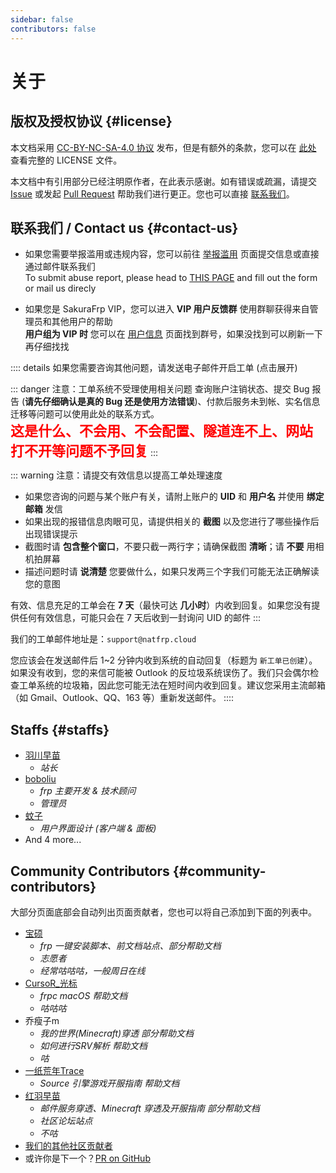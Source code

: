 ```yaml
---
sidebar: false
contributors: false
---
```


# 关于

<!-- BEGIN 此部分不接受 Pull Request 修改 -->

## 版权及授权协议 {#license}

本文档采用 [CC-BY-NC-SA-4.0 协议](https://creativecommons.org/licenses/by-nc-sa/4.0/legalcode.zh-Hans) 发布，但是有额外的条款，您可以在 [此处](https://github.com/natfrp/wiki/blob/master/LICENSE) 查看完整的 LICENSE 文件。

本文档中有引用部分已经注明原作者，在此表示感谢。如有错误或疏漏，请提交 [Issue](https://github.com/natfrp/wiki/issues) 或发起 [Pull Request](https://github.com/natfrp/wiki/pulls) 帮助我们进行更正。您也可以直接 [联系我们](#contact-us)。

## 联系我们 / Contact us {#contact-us}

- 如果您需要举报滥用或违规内容，您可以前往 [举报滥用](https://www.natfrp.com/report.html) 页面提交信息或直接通过邮件联系我们  
  To submit abuse report, please head to [THIS PAGE](https://www.natfrp.com/report_en.html) and fill out the form or mail us direcly

- 如果您是 SakuraFrp VIP，您可以进入 **VIP 用户反馈群** 使用群聊获得来自管理员和其他用户的帮助  
  **用户组为 VIP 时** 您可以在 [用户信息](https://www.natfrp.com/user/profile) 页面找到群号，如果没找到可以刷新一下再仔细找找

:::: details 如果您需要咨询其他问题，请发送电子邮件开启工单 (点击展开)

::: danger 注意：工单系统不受理使用相关问题
查询账户注销状态、提交 Bug 报告 (**请先仔细确认是真的 Bug 还是使用方法错误**)、付款后服务未到帐、实名信息迁移等问题可以使用此处的联系方式。  
<b style="color: red;font-size: 22px">这是什么、不会用、不会配置、隧道连不上、网站打不开等问题不予回复</b>
:::

::: warning 注意：请提交有效信息以提高工单处理速度

- 如果您咨询的问题与某个账户有关，请附上账户的 **UID** 和 **用户名** 并使用 **绑定邮箱** 发信
- 如果出现的报错信息肉眼可见，请提供相关的 **截图** 以及您进行了哪些操作后出现错误提示
- 截图时请 **包含整个窗口**，不要只截一两行字；请确保截图 **清晰**；请 **不要** 用相机拍屏幕
- 描述问题时请 **说清楚** 您要做什么，如果只发两三个字我们可能无法正确解读您的意图

有效、信息充足的工单会在 **7 天**（最快可达 **几小时**）内收到回复。如果您没有提供任何有效信息，可能只会在 7 天后收到一封询问 UID 的邮件
:::

我们的工单邮件地址是：`support@natfrp.cloud`

您应该会在发送邮件后 1~2 分钟内收到系统的自动回复（标题为 `新工单已创建`）。如果没有收到，您的来信可能被 Outlook 的反垃圾系统误伤了。我们只会偶尔检查工单系统的垃圾箱，因此您可能无法在短时间内收到回复。建议您采用主流邮箱（如 Gmail、Outlook、QQ、163 等）重新发送邮件。
::::

## Staffs {#staffs}

- [羽川早苗](https://moe.do)
  - _站长_
- [boboliu](https://note.bobo.moe/)
  - _frp 主要开发 & 技术顾问_
  - _管理员_
- [蚊子](https://mozz.ie/)
  - _用户界面设计 (客户端 & 面板)_
- And 4 more...

<!-- END 此部分不接受 Pull Request 修改 -->

## Community Contributors {#community-contributors}

大部分页面底部会自动列出页面贡献者，您也可以将自己添加到下面的列表中。

- [宝硕](https://baoshuo.ren)
  - _frp 一键安装脚本、前文档站点、部分帮助文档_
  - _志愿者_
  - _经常咕咕咕，一般周日在线_
- [CursoR_光标](https://icursors.net)
  - _frpc macOS 帮助文档_
  - _咕咕咕_
- 乔瘦子m
  - _我的世界(Minecraft)穿透 部分帮助文档_
  - _如何进行SRV解析 帮助文档_
  - _咕_
- [一纸荒年Trace](https://wtrace3zh.com)
  - _Source 引擎游戏开服指南 帮助文档_
- [红羽早苗](https://fro.moe)
  - _邮件服务穿透、Minecraft 穿透及开服指南 部分帮助文档_
  - _社区论坛站点_
  - _不咕_
- [我们的其他社区贡献者](https://github.com/natfrp/wiki/graphs/contributors)
- 或许你是下一个？[PR on GitHub](https://github.com/natfrp/wiki)
